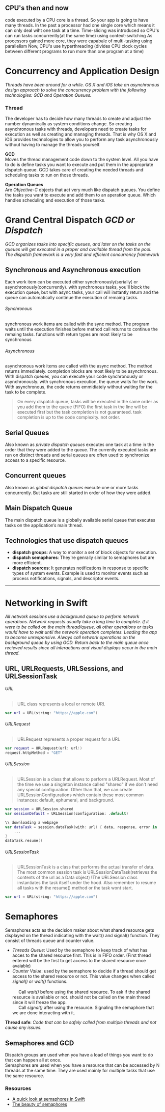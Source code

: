 
## CPU's then and now
code executed by a CPU core is a thread. So your app is going to have many threads.
In the past a processor had one single core which means it can only deal wiht one task at a time.
Time-slicing was introduced so CPU's can run tasks concurrently(at the same time) using context-switching
As processors gained more core, they were capabale of multi-tasking using parallelism
Now, CPU's use hyperthreading (divides CPU clock cycles between different programs to run more than one program at a time)

# Concurrency and Application Design
*Threads have been around for a while. OS X and iOS take an asynchronous design approach to solve the concurrency problem with the following technologies: GCD and Operation Queues.*

### Thread
The developer has to decide how many threads to create and adjust the number dynamically as system conditions change. So creating asynchronous tasks with threads, developers need to create tasks for execution as well as creating and managing threads. That is why OS X and iOS provides technologies to allow you to perform any task asynchronously without having to manage the threads yourself.

**GCD**\
Moves the thread management code down to the system level. All you have to do is define tasks you want to execute and put them in the appropriate dispatch queue. GCD takes care of creating the needed threads and scheduling tasks to run on those threads.

**Operation Queues**\
Are *Objective-C* objects that act very much like dispatch queues. You define the tasks you want to execute and add them to an aperation queue. Which handles scheduling and execution of those tasks.


# Grand Central Dispatch *GCD or Dispatch*

*GCD organizes tasks into specific queues, and later on the tasks on the queues will get executed in a proper and available thread from the pool. The dispatch framework is a very fast and efficient concurrency framework*

## Synchronous and Asynchronous execution
Each work item can be executed either synchronously(serially) or asynchronously(concurrently). 
with synchronous tasks, you'll block the execution queue, but with async tasks, your call will instantly return and the queue can automatically continue the execution of remaing tasks.

###### Synchronous
synchronous work items are called with the sync method. The program waits until the execution finishes before method call returns to continue the remaing tasks. functions with return types are most likely to be synchronous

###### Asynchronous
asynchronous work items are called with the async method. The method returns immediately. completion blocks are most likely to be asynchronous.
With dispatch queues, you can execute your code synchronously or asynchronously. with synchronous execution, the queue waits for the work. With asynchronous, the code returns emmidiately without waiting for the task to be complete.

> On every dispatch queue, tasks will be executed in the same order as you add them to the queue (FIFO) the first task in the line will be executed first but 
> the task completion is not guaranteed. task completion is up to the code complexity. not order.

## Serial Queues
Also known as *private dispatch queues* executes one task at a time in the order that they were added to the queue. The currently executed tasks are run on distinct threads and serial queues are often used to synchronize access to a specific resource.

## Concurrent queues
Also known as *global dispatch queues* execute one or more tasks concurrently. But tasks are still started in order of how they were added. 

## Main Dispatch Queue 
The main dispatch queue is a globally available serial queue that executes tasks on the application’s main thread. 

## Technologies that use dispatch queues

- **dispatch groups**: A way to monitor a set of block objects for execution.
- **dispatch semaphores**: They're genrally similar to semaphores but are more efficient. 
- **dispatch sources**: It generates notifications in response to specific types of system events. Example is used to monitor events such as process notifications, signals, and descriptor events.


---
# Networking in Swift

*All network sessions use a background queue to perform network operations. Network requests usually take a long time to complete. If it were to be called on the main thread/queue, all other operations or tasks would have to wait until the network operation completes. Leading the app to become unresponsive.*
*Always call network operations on the background queue by using GCD. Return back to the main queue once recieved results since all interactions and visual displays occur in the main thread.*

## URL, URLRequests, URLSessions, and URLSessionTask

###### URL
> URL class represents a local or remote URI.
```swift
var url = URL(string: "https://apple.com")
```

###### URLRequest
> URLRequest represents a proper request for a URL
```swift
var request = URLRequest(url: url!)
request.httpMethod = "GET"
```

###### URLSession
> URLSession is a class that allows to perform a URLRequest. Most of the time we use a singleton instance called "shared" if we don't need any special configuration. Other than that, we can create URLSessionConfigurations which contain these most common instances: default, ephumeral, and background.
```swift
var session = URLSession.shared
var sessionDefault = URLSession(configuration: .default)

\\ downloading a webpage
var dataTask = session.dataTask(with: url) { data, response, error in
	...
}
dataTask.resume()
```

###### URLSessionTask
> URLSessionTask is a class that performs the actual transfer of data. The most common session task is URLSessionDataTask(retrieves the contents of the url as a Data object) !The URLSession class instantiates the task itself under the hood. Also remember to resume all tasks with the resume() method or the task wont start.
```swift
var url = URL(string: "https://apple.com")
```


# Semaphores
Semaphores acts as the decision maker about what shared resource gets displayed on the thread indicating with the wait() and signal() function. They consist of threads queue and counter value.
- *Threads Queue*: Used by the semaphore to keep track of what has acces to the shared resource first. This is in FIFO order. (First thread entered will be the first to get access to the shared resource once avaiable)
- *Counter Value*: used by the semaphore to decide if a thread should get access to the shared resource or not. This value changes when called *signal()* or *wait()* functions.\
\
&nbsp;&nbsp;&nbsp;&nbsp;&nbsp;Call *wait()* before using the shared resource. To ask if the shared resource is available or not. should not be called on the main thread since it will freeze the app.\
&nbsp;&nbsp;&nbsp;&nbsp;&nbsp;Call *signal()* after using the resource. Signaling the semaphore that we are done interacting with it.

**Thread safe**: *Code that can be safely called from multiple threads and not cause any issues.*

## Semaphores and GCD
Dispatch groups are used when you have a load of things you want to do that can happen all at once.\
Semaphores are used when you have a resource that can be accessed by N threads at the same time. They are used mainly for multiple tasks that use the same resource.

### Resources
- [A quick look at semaphores in Swift](https://medium.com/swiftly-swift/a-quick-look-at-semaphores-6b7b85233ddb)
- [The beauty of semaphores](https://medium.com/@roykronenfeld/semaphores-in-swift-e296ea80f860)
